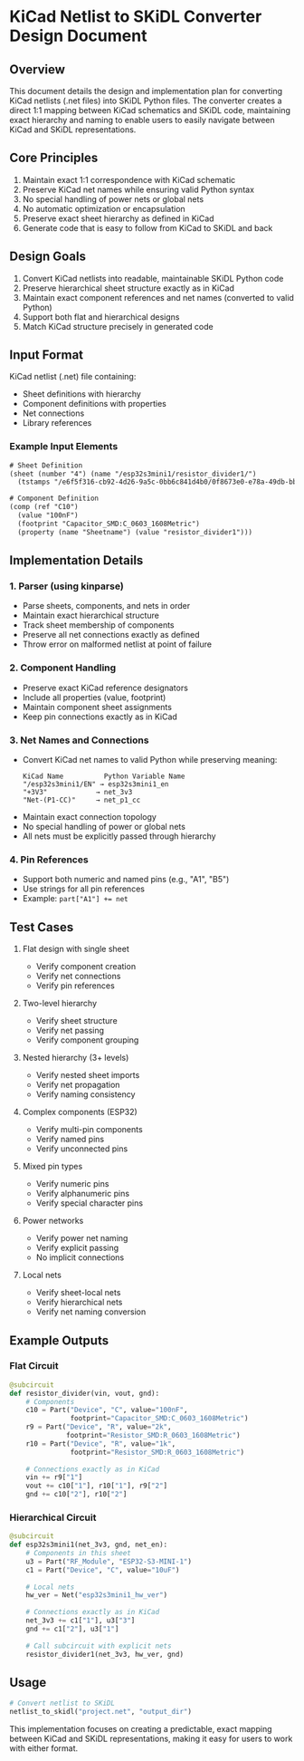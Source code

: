 # KiCad Netlist to SKiDL Converter Design Document

## Overview
This document details the design and implementation plan for converting KiCad netlists (.net files) into SKiDL Python files. The converter creates a direct 1:1 mapping between KiCad schematics and SKiDL code, maintaining exact hierarchy and naming to enable users to easily navigate between KiCad and SKiDL representations.

## Core Principles
1. Maintain exact 1:1 correspondence with KiCad schematic
2. Preserve KiCad net names while ensuring valid Python syntax
3. No special handling of power nets or global nets
4. No automatic optimization or encapsulation
5. Preserve exact sheet hierarchy as defined in KiCad
6. Generate code that is easy to follow from KiCad to SKiDL and back

## Design Goals
1. Convert KiCad netlists into readable, maintainable SKiDL Python code
2. Preserve hierarchical sheet structure exactly as in KiCad
3. Maintain exact component references and net names (converted to valid Python)
4. Support both flat and hierarchical designs
5. Match KiCad structure precisely in generated code

## Input Format
KiCad netlist (.net) file containing:
- Sheet definitions with hierarchy
- Component definitions with properties
- Net connections
- Library references

### Example Input Elements
```xml
# Sheet Definition
(sheet (number "4") (name "/esp32s3mini1/resistor_divider1/") 
  (tstamps "/e6f5f316-cb92-4d26-9a5c-0bb6c841d4b0/0f8673e0-e78a-49db-bb03-1ef92ea13213/"))

# Component Definition
(comp (ref "C10")
  (value "100nF")
  (footprint "Capacitor_SMD:C_0603_1608Metric")
  (property (name "Sheetname") (value "resistor_divider1")))
```

## Implementation Details

### 1. Parser (using kinparse)
- Parse sheets, components, and nets in order
- Maintain exact hierarchical structure
- Track sheet membership of components
- Preserve all net connections exactly as defined
- Throw error on malformed netlist at point of failure

### 2. Component Handling
- Preserve exact KiCad reference designators
- Include all properties (value, footprint)
- Maintain component sheet assignments
- Keep pin connections exactly as in KiCad

### 3. Net Names and Connections
- Convert KiCad net names to valid Python while preserving meaning:
  ```
  KiCad Name          Python Variable Name
  "/esp32s3mini1/EN" → esp32s3mini1_en
  "+3V3"            → net_3v3
  "Net-(P1-CC)"     → net_p1_cc
  ```
- Maintain exact connection topology
- No special handling of power or global nets
- All nets must be explicitly passed through hierarchy

### 4. Pin References
- Support both numeric and named pins (e.g., "A1", "B5")
- Use strings for all pin references
- Example: `part["A1"] += net`

## Test Cases
1. Flat design with single sheet
   - Verify component creation
   - Verify net connections
   - Verify pin references

2. Two-level hierarchy
   - Verify sheet structure
   - Verify net passing
   - Verify component grouping

3. Nested hierarchy (3+ levels)
   - Verify nested sheet imports
   - Verify net propagation
   - Verify naming consistency

4. Complex components (ESP32)
   - Verify multi-pin components
   - Verify named pins
   - Verify unconnected pins

5. Mixed pin types
   - Verify numeric pins
   - Verify alphanumeric pins
   - Verify special character pins

6. Power networks
   - Verify power net naming
   - Verify explicit passing
   - No implicit connections

7. Local nets
   - Verify sheet-local nets
   - Verify hierarchical nets
   - Verify net naming conversion

## Example Outputs

### Flat Circuit
```python
@subcircuit
def resistor_divider(vin, vout, gnd):
    # Components
    c10 = Part("Device", "C", value="100nF", 
               footprint="Capacitor_SMD:C_0603_1608Metric")
    r9 = Part("Device", "R", value="2k", 
              footprint="Resistor_SMD:R_0603_1608Metric")
    r10 = Part("Device", "R", value="1k",
               footprint="Resistor_SMD:R_0603_1608Metric")
    
    # Connections exactly as in KiCad
    vin += r9["1"]
    vout += c10["1"], r10["1"], r9["2"]
    gnd += c10["2"], r10["2"]
```

### Hierarchical Circuit
```python
@subcircuit
def esp32s3mini1(net_3v3, gnd, net_en):
    # Components in this sheet
    u3 = Part("RF_Module", "ESP32-S3-MINI-1")
    c1 = Part("Device", "C", value="10uF")
    
    # Local nets
    hw_ver = Net("esp32s3mini1_hw_ver")
    
    # Connections exactly as in KiCad
    net_3v3 += c1["1"], u3["3"]
    gnd += c1["2"], u3["1"]
    
    # Call subcircuit with explicit nets
    resistor_divider1(net_3v3, hw_ver, gnd)
```

## Usage
```python
# Convert netlist to SKiDL 
netlist_to_skidl("project.net", "output_dir")
```

This implementation focuses on creating a predictable, exact mapping between KiCad and SKiDL representations, making it easy for users to work with either format.